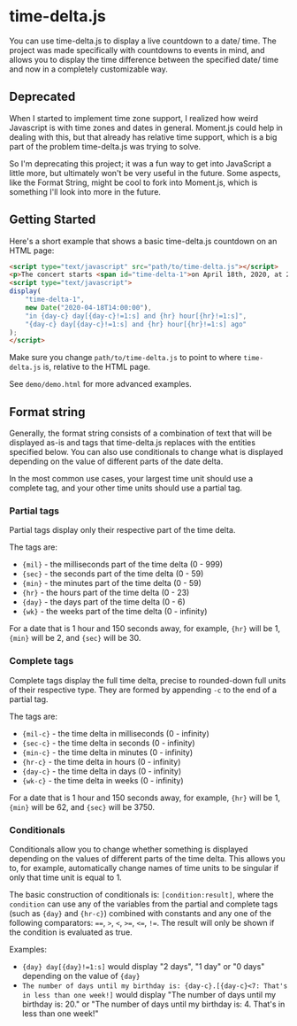 # time-delta.js

You can use time-delta.js to display a live countdown to a date/ time. The project was made specifically with countdowns to events in mind, and allows you to display the time difference between the specified date/ time and now in a completely customizable way. 

## Deprecated

When I started to implement time zone support, I realized how weird Javascript is with time zones and dates in general. Moment.js could help in dealing with this, but that already has relative time support, which is a big part of the problem time-delta.js was trying to solve. 

So I'm deprecating this project; it was a fun way to get into JavaScript a little more, but ultimately won't be very useful in the future. Some aspects, like the Format String, might be cool to fork into Moment.js, which is something I'll look into more in the future.

## Getting Started

Here's a short example that shows a basic time-delta.js countdown on an HTML page:

```html
<script type="text/javascript" src="path/to/time-delta.js"></script>
<p>The concert starts <span id="time-delta-1">on April 18th, 2020, at 2 pm</span></p>
<script type="text/javascript">
display(
	"time-delta-1",
	new Date("2020-04-18T14:00:00"),
	"in {day-c} day[{day-c}!=1:s] and {hr} hour[{hr}!=1:s]",
	"{day-c} day[{day-c}!=1:s] and {hr} hour[{hr}!=1:s] ago"
);
</script>
```

Make sure you change `path/to/time-delta.js` to point to where `time-delta.js` is, relative to the HTML page.

See `demo/demo.html` for more advanced examples.

## Format string

Generally, the format string consists of a combination of text that will be displayed as-is and tags that time-delta.js replaces with the entities specified below. You can also use conditionals to change what is displayed depending on the value of different parts of the date delta.

In the most common use cases, your largest time unit should use a complete tag, and your other time units should use a partial tag.

### Partial tags

Partial tags display only their respective part of the time delta. 

The tags are: 
- `{mil}` - the milliseconds part of the time delta (0 - 999)
- `{sec}` - the seconds part of the time delta (0 - 59)
- `{min}` - the minutes part of the time delta (0 - 59)
- `{hr}` - the hours part of the time delta (0 - 23)
- `{day}` - the days part of the time delta (0 - 6)
- `{wk}` - the weeks part of the time delta (0 - infinity)

For a date that is 1 hour and 150 seconds away, for example, `{hr}` will be 1, `{min}` will be 2, and `{sec}` will be 30.

### Complete tags

Complete tags display the full time delta, precise to rounded-down full units of their respective type. They are formed by appending `-c` to the end of a partial tag.

The tags are:
- `{mil-c}` - the time delta in milliseconds (0 - infinity)
- `{sec-c}` - the time delta in seconds (0 - infinity)
- `{min-c}` - the time delta in minutes (0 - infinity)
- `{hr-c}` - the time delta in hours (0 - infinity)
- `{day-c}` - the time delta in days (0 - infinity)
- `{wk-c}` - the time delta in weeks (0 - infinity)

For a date that is 1 hour and 150 seconds away, for example, `{hr}` will be 1, `{min}` will be 62, and `{sec}` will be 3750.

### Conditionals

Conditionals allow you to change whether something is displayed depending on the values of different parts of the time delta. This allows you to, for example, automatically change names of time units to be singular if only that time unit is equal to 1.

The basic construction of conditionals is: `[condition:result]`, where the `condition` can use any of the variables from the partial and complete tags (such as `{day}` and `{hr-c}`) combined with constants and any one of the following comparators: `==`, `>`, `<`, `>=`, `<=`, `!=`. The result will only be shown if the condition is evaluated as true.

Examples:
- `{day} day[{day}!=1:s]` would display "2 days", "1 day" or "0 days" depending on the value of `{day}`
- `The number of days until my birthday is: {day-c}.[{day-c}<7: That's in less than one week!]` would display "The number of days until my birthday is: 20." or "The number of days until my birthday is: 4. That's in less than one week!"